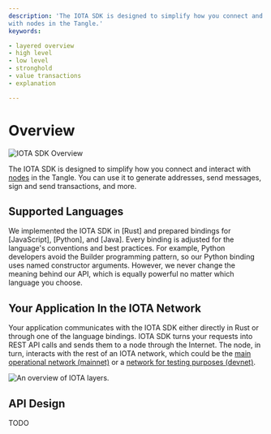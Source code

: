 ```yaml
---
description: 'The IOTA SDK is designed to simplify how you connect and interact
with nodes in the Tangle.'
keywords:

- layered overview
- high level
- low level
- stronghold
- value transactions
- explanation

---
```


# Overview

![IOTA SDK Overview](/img/banner/client_lib_overview.png)

The IOTA SDK is designed to simplify how you connect and interact
with [nodes](https://wiki.iota.org/shimmer/introduction/explanations/node_software) in the Tangle. You can use it to generate
addresses, send messages, sign and send transactions, and more.

## Supported Languages

We implemented the IOTA SDK in [Rust] and prepared bindings
for [JavaScript], [Python], and [Java]. Every binding is adjusted for the language's conventions and best
practices. For example, Python developers avoid the Builder programming pattern, so our
Python binding uses named constructor arguments. However, we never change the meaning behind our API, which is equally
powerful no matter which language you choose.

## Your Application In the IOTA Network

Your application communicates with the IOTA SDK either directly in Rust or through one of the language bindings. IOTA SDK turns your requests into REST API calls and sends them to a node through the Internet. The node, in turn,
interacts with the rest of an IOTA network, which could be
the [main operational network (mainnet)](https://wiki.iota.org/introduction/reference/networks/mainnet) or
a [network for testing purposes (devnet)](https://wiki.iota.org/introduction/reference/networks/devnet).

![](/img/iota_layers_overview.svg "An overview of IOTA layers.")

## API Design

TODO